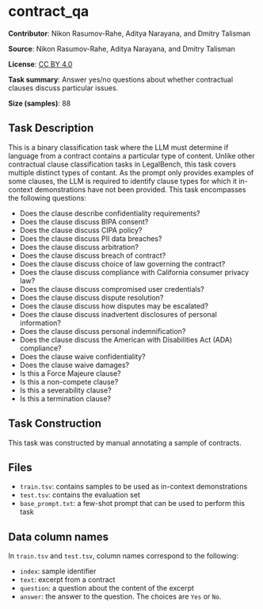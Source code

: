 # contract_qa

**Contributor**: Nikon Rasumov-Rahe, Aditya Narayana, and Dmitry Talisman

**Source**: Nikon Rasumov-Rahe, Aditya Narayana, and Dmitry Talisman

**License**: [CC BY 4.0](https://creativecommons.org/licenses/by/4.0/)

**Task summary**: Answer yes/no questions about whether contractual clauses discuss particular issues.

**Size (samples)**: 88

## Task Description

This is a binary classification task where the LLM must determine if language from a contract contains a particular type of content. Unlike other contractual clause classification tasks in LegalBench, this task covers multiple distinct types of contant. As the prompt only provides examples of some clauses, the LLM is required to identify clause types for which it in-context demonstrations have not been provided. This task encompasses the following questions:

- Does the clause describe confidentiality requirements?
- Does the clause discuss BIPA consent?
- Does the clause discuss CIPA policy?
- Does the clause discuss PII data breaches?
- Does the clause discuss arbitration?
- Does the clause discuss breach of contract?
- Does the clause discuss choice of law governing the contract?
- Does the clause discuss compliance with California consumer privacy law?
- Does the clause discuss compromised user credentials?
- Does the clause discuss dispute resolution?
- Does the clause discuss how disputes may be escalated?
- Does the clause discuss inadvertent disclosures of personal information?
- Does the clause discuss personal indemnification?
- Does the clause discuss the American with Disabilities Act (ADA) compliance?
- Does the clause waive confidentiality?
- Does the clause waive damages?
- Is this a Force Majeure clause?
- Is this a non-compete clause?
- Is this a severability clause?
- Is this a termination clause?

## Task Construction

This task was constructed by manual annotating a sample of contracts.

## Files

- `train.tsv`: contains samples to be used as in-context demonstrations
- `test.tsv`: contains the evaluation set
- `base_prompt.txt`: a few-shot prompt that can be used to perform this task

## Data column names

In `train.tsv` and `test.tsv`, column names correspond to the following:
- `index`: sample identifier
- `text`: excerpt from a contract
- `question`: a question about the content of the excerpt
- `answer`: the answer to the question. The choices are `Yes` or `No`.